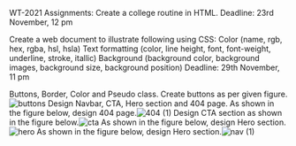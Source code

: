 
WT-2021
Assignments:
Create a college routine in HTML.
Deadline: 23rd November, 12 pm

Create a web document to illustrate following using CSS:
Color (name, rgb, hex, rgba, hsl, hsla)
Text formatting (color, line height, font, font-weight, underline, stroke, itallic)
Background (background color, background images, background size, background position)
Deadline: 29th November, 11 pm

Buttons, Border, Color and Pseudo class.
Create buttons as per given figure.
![buttons](https://user-images.githubusercontent.com/117985880/207955042-535f5df7-88f3-40f7-b274-144c272d315f.png)
Design Navbar, CTA, Hero section and 404 page.
As shown in the figure below, design 404 page.![404 (1)](https://user-images.githubusercontent.com/117985880/207957029-3b83f42f-f49f-4c18-b925-a3a82c70a531.png)
Design CTA section as shown in the figure below.![cta](https://user-images.githubusercontent.com/117985880/207957363-3f4b6ad0-c9ec-4f41-9746-e5c66a6a0f2a.png)
As shown in the figure below, design Hero section.![hero](https://user-images.githubusercontent.com/117985880/207957511-4361835d-14fa-477d-8e13-49c80322e0ec.png)
As shown in the figure below, design Hero section.![nav (1)](https://user-images.githubusercontent.com/117985880/207957626-f14b5296-bff8-4216-992d-e70f77dc83e9.png)
